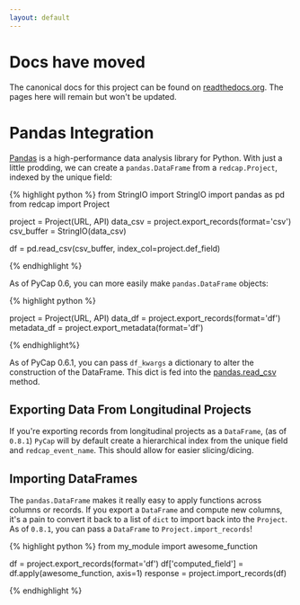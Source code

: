 ```yaml
---
layout: default
---
```


# Docs have moved

The canonical docs for this project can be found on [readthedocs.org](http://pycap.rtfd.org). The pages here will remain but won't be updated.

# Pandas Integration

[Pandas][pd] is a high-performance data analysis library for Python. With just a little prodding, we can create a `pandas.DataFrame` from a `redcap.Project`, indexed by the unique field:

{% highlight python %}
from StringIO import StringIO
import pandas as pd
from redcap import Project

project = Project(URL, API)
data_csv = project.export_records(format='csv')
csv_buffer = StringIO(data_csv)

df = pd.read_csv(csv_buffer, index_col=project.def_field)

{% endhighlight %}

As of PyCap 0.6, you can more easily make `pandas.DataFrame` objects:

{% highlight python %}

project = Project(URL, API)
data_df = project.export_records(format='df')
metadata_df = project.export_metadata(format='df')

{% endhighlight%}

As of PyCap 0.6.1, you can pass `df_kwargs` a dictionary to alter the construction of
the DataFrame. This dict is fed into the [pandas.read_csv][csv] method.

## Exporting Data From Longitudinal Projects

If you're exporting records from longitudinal projects as a `DataFrame`, (as of `0.8.1`) `PyCap` will by default create a hierarchical index from the unique field and `redcap_event_name`. This should allow for easier slicing/dicing.

## Importing DataFrames

The `pandas.DataFrame` makes it really easy to apply functions across columns or records. If you export a `DataFrame` and compute new columns, it's a pain to convert it back to a list of `dict` to import back into the `Project`. As of `0.8.1`, you can pass a `DataFrame` to `Project.import_records`!

{% highlight python %}
from my_module import awesome_function

df = project.export_records(format='df')
df['computed_field'] = df.apply(awesome_function, axis=1)
response = project.import_records(df)

{% endhighlight %}

[pd]: http://pandas.pydata.org/
[csv]: http://pandas.pydata.org/pandas-docs/stable/generated/pandas.io.parsers.read_csv.html#pandas.io.parsers.read_csv

